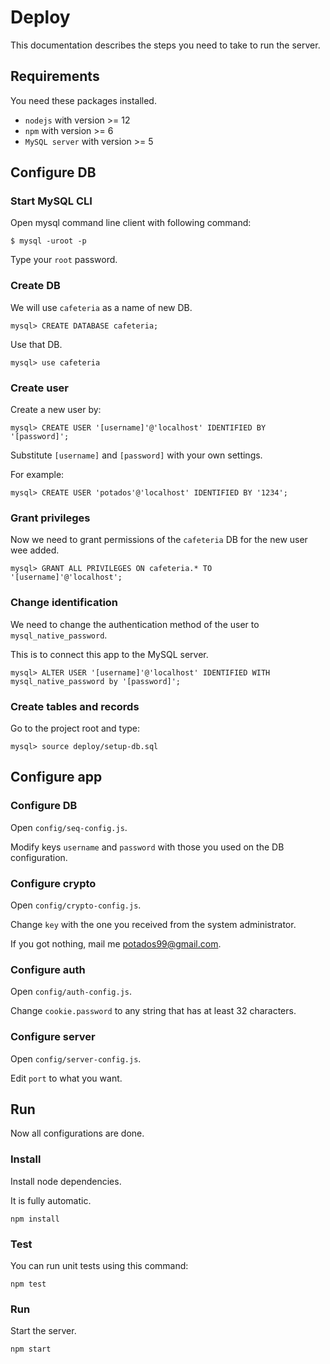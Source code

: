 # Deploy

This documentation describes the steps you need to take to run the server.

## Requirements

You need these packages installed.

- `nodejs` with version >= 12
- `npm` with version >= 6
- `MySQL server` with version >= 5

## Configure DB

### Start MySQL CLI

Open mysql command line client with following command:

~~~
$ mysql -uroot -p
~~~

Type your `root` password.

### Create DB

We will use `cafeteria` as a name of new DB.

~~~
mysql> CREATE DATABASE cafeteria;
~~~

Use that DB.

~~~
mysql> use cafeteria
~~~

### Create user

Create a new user by:

~~~
mysql> CREATE USER '[username]'@'localhost' IDENTIFIED BY '[password]';
~~~

Substitute `[username]` and `[password]` with your own settings.

For example:

~~~
mysql> CREATE USER 'potados'@'localhost' IDENTIFIED BY '1234';
~~~

### Grant privileges

Now we need to grant permissions of the `cafeteria` DB for the new user wee added.

~~~
mysql> GRANT ALL PRIVILEGES ON cafeteria.* TO '[username]'@'localhost';
~~~

### Change identification

We need to change the authentication method of the user to `mysql_native_password`.

This is to connect this app to the MySQL server.

~~~
mysql> ALTER USER '[username]'@'localhost' IDENTIFIED WITH mysql_native_password by '[password]';
~~~

### Create tables and records

Go to the project root and type:

~~~
mysql> source deploy/setup-db.sql
~~~

## Configure app

### Configure DB

Open `config/seq-config.js`.

Modify keys `username` and `password` with those you used on the DB configuration.

### Configure crypto

Open `config/crypto-config.js`.

Change `key` with the one you received from the system administrator.

If you got nothing, mail me <potados99@gmail.com>.

### Configure auth

Open `config/auth-config.js`.

Change `cookie.password` to any string that has at least 32 characters.

### Configure server

Open `config/server-config.js`.

Edit `port` to what you want.

## Run

Now all configurations are done.

### Install

Install node dependencies.

It is fully automatic.

~~~
npm install
~~~

### Test

You can run unit tests using this command:

~~~
npm test
~~~

### Run

Start the server.

~~~
npm start
~~~

